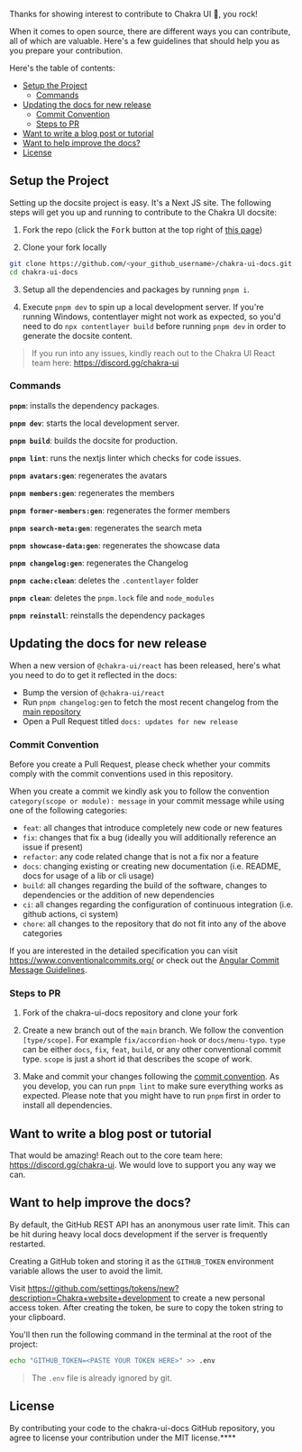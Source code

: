Thanks for showing interest to contribute to Chakra UI 💖, you rock!

When it comes to open source, there are different ways you can contribute, all
of which are valuable. Here's a few guidelines that should help you as you
prepare your contribution.

Here's the table of contents:

- [Setup the Project](#setup-the-project)
  - [Commands](#commands)
- [Updating the docs for new release](#updating-the-docs-for-new-release)
  - [Commit Convention](#commit-convention)
  - [Steps to PR](#steps-to-pr)
- [Want to write a blog post or tutorial](#want-to-write-a-blog-post-or-tutorial)
- [Want to help improve the docs?](#want-to-help-improve-the-docs)
- [License](#license)

## Setup the Project

Setting up the docsite project is easy. It's a Next JS site. The following steps
will get you up and running to contribute to the Chakra UI docsite:

1. Fork the repo (click the <kbd>Fork</kbd> button at the top right of
   [this page](https://github.com/chakra-ui/chakra-ui-docs))

2. Clone your fork locally

```sh
git clone https://github.com/<your_github_username>/chakra-ui-docs.git
cd chakra-ui-docs
```

3. Setup all the dependencies and packages by running `pnpm i`.

4. Execute `pnpm dev` to spin up a local development server. If you're running
   Windows, contentlayer might not work as expected, so you'd need to do
   `npx contentlayer build` before running `pnpm dev` in order to generate the
   docsite content.

> If you run into any issues, kindly reach out to the Chakra UI React team here:
> https://discord.gg/chakra-ui

### Commands

**`pnpm`**: installs the dependency packages.

**`pnpm dev`**: starts the local development server.

**`pnpm build`**: builds the docsite for production.

**`pnpm lint`**: runs the nextjs linter which checks for code issues.

**`pnpm avatars:gen`**: regenerates the avatars

**`pnpm members:gen`**: regenerates the members

**`pnpm former-members:gen`**: regenerates the former members

**`pnpm search-meta:gen`**: regenerates the search meta

**`pnpm showcase-data:gen`**: regenerates the showcase data

**`pnpm changelog:gen`**: regenerates the Changelog

**`pnpm cache:clean`**: deletes the `.contentlayer` folder

**`pnpm clean`**: deletes the `pnpm.lock` file and `node_modules`

**`pnpm reinstall`**: reinstalls the dependency packages

## Updating the docs for new release

When a new version of `@chakra-ui/react` has been released, here's what you need
to do to get it reflected in the docs:

- Bump the version of `@chakra-ui/react`
- Run `pnpm changelog:gen` to fetch the most recent changelog from the
  [main repository](https://github.com/chakra-ui/chakra-ui)
- Open a Pull Request titled `docs: updates for new release`

### Commit Convention

Before you create a Pull Request, please check whether your commits comply with
the commit conventions used in this repository.

When you create a commit we kindly ask you to follow the convention
`category(scope or module): message` in your commit message while using one of
the following categories:

- `feat`: all changes that introduce completely new code or new features
- `fix`: changes that fix a bug (ideally you will additionally reference an
  issue if present)
- `refactor`: any code related change that is not a fix nor a feature
- `docs`: changing existing or creating new documentation (i.e. README, docs for
  usage of a lib or cli usage)
- `build`: all changes regarding the build of the software, changes to
  dependencies or the addition of new dependencies
- `ci`: all changes regarding the configuration of continuous integration (i.e.
  github actions, ci system)
- `chore`: all changes to the repository that do not fit into any of the above
  categories

If you are interested in the detailed specification you can visit
https://www.conventionalcommits.org/ or check out the
[Angular Commit Message Guidelines](https://github.com/angular/angular/blob/22b96b9/CONTRIBUTING.md#-commit-message-guidelines).

### Steps to PR

1. Fork of the chakra-ui-docs repository and clone your fork

2. Create a new branch out of the `main` branch. We follow the convention
   `[type/scope]`. For example `fix/accordion-hook` or `docs/menu-typo`. `type`
   can be either `docs`, `fix`, `feat`, `build`, or any other conventional
   commit type. `scope` is just a short id that describes the scope of work.

3. Make and commit your changes following the
   [commit convention](https://github.com/chakra-ui/chakra-ui-docs/blob/main/CONTRIBUTING.md#commit-convention).
   As you develop, you can run `pnpm lint` to make sure everything works as
   expected. Please note that you might have to run `pnpm` first in order to
   install all dependencies.

## Want to write a blog post or tutorial

That would be amazing! Reach out to the core team here:
https://discord.gg/chakra-ui. We would love to support you any way we can.

## Want to help improve the docs?

By default, the GitHub REST API has an anonymous user rate limit. This can be
hit during heavy local docs development if the server is frequently restarted.

Creating a GitHub token and storing it as the `GITHUB_TOKEN` environment
variable allows the user to avoid the limit.

Visit
https://github.com/settings/tokens/new?description=Chakra+website+development to
create a new personal access token. After creating the token, be sure to copy
the token string to your clipboard.

You'll then run the following command in the terminal at the root of the
project:

```sh
echo "GITHUB_TOKEN=<PASTE YOUR TOKEN HERE>" >> .env
```

> The `.env` file is already ignored by git.

## License

By contributing your code to the chakra-ui-docs GitHub repository, you agree to
license your contribution under the MIT license.****
